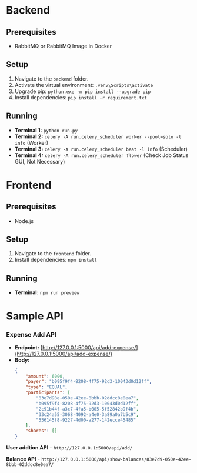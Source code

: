 # Backend

## Prerequisites
- RabbitMQ or RabbitMQ Image in Docker

## Setup
1. Navigate to the `backend` folder.
2. Activate the virtual environment: `.venv\Scripts\activate`
3. Upgrade pip: `python.exe -m pip install --upgrade pip`
4. Install dependencies: `pip install -r requirement.txt`

## Running
- **Terminal 1:** `python run.py`
- **Terminal 2:** `celery -A run.celery_scheduler worker --pool=solo -l info` (Worker)
- **Terminal 3:** `celery -A run.celery_scheduler beat -l info` (Scheduler)
- **Terminal 4:** `celery -A run.celery_scheduler flower` (Check Job Status GUI, Not Necessary)

# Frontend

## Prerequisites
- Node.js

## Setup
1. Navigate to the `frontend` folder.
2. Install dependencies: `npm install`

## Running
- **Terminal:** `npm run preview`

# Sample API

### Expense Add API
- **Endpoint:** [http://127.0.0.1:5000/api/add-expense/](http://127.0.0.1:5000/api/add-expense/)
- **Body:**
  ```json
  {
      "amount": 6000,
      "payer": "b095f9f4-8208-4f75-92d3-10043d0d12ff",
      "type": "EQUAL",
      "participants": [
          "83e7d98e-050e-42ee-8bbb-02ddcc8e0ea7",
          "b095f9f4-8208-4f75-92d3-10043d0d12ff",
          "2c91b44f-a3c7-4fa5-b005-5f52842b9f4b",
          "33c24a55-3068-4092-a4e0-3a89a0a7b5c9",
          "556145f8-9227-4d00-a277-142ecce45485"
      ],
      "shares": []
  }
**User addtion API** - ```http://127.0.0.1:5000/api/add/```

**Balance API** - ```http://127.0.0.1:5000/api/show-balances/83e7d9-050e-42ee-8bbb-02ddcc8e0ea7/```
